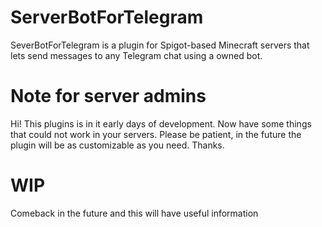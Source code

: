 # ServerBotForTelegram
SeverBotForTelegram is a plugin for Spigot-based Minecraft servers that lets send messages to any Telegram chat using a owned bot.

# Note for server admins
Hi! This plugins is in it early days of development. Now have some things that could not work in your servers. Please be patient, in the future the plugin will be as customizable as you need. Thanks.

# WIP
Comeback in the future and this will have useful information
